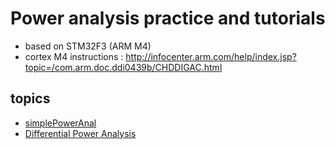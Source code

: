 # Power analysis practice and tutorials

* based on STM32F3 (ARM M4)
* cortex M4 instructions : http://infocenter.arm.com/help/index.jsp?topic=/com.arm.doc.ddi0439b/CHDDIGAC.html

## topics

* [simplePowerAnal](simplePowerAnal.md)
* [Differential Power Analysis](diffPowerAnal.md)

